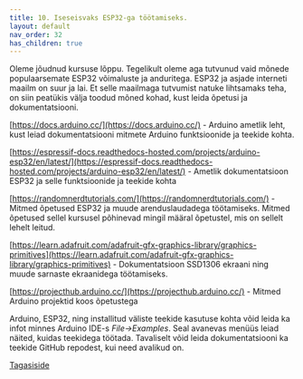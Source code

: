 ```yaml
---
title: 10. Iseseisvaks ESP32-ga töötamiseks.
layout: default
nav_order: 32
has_children: true
---
```


Oleme jõudnud kursuse lõppu. Tegelikult oleme aga tutvunud vaid mõnede populaarsemate ESP32 võimaluste ja anduritega. ESP32 ja asjade interneti maailm on suur ja lai. Et selle maailmaga tutvumist natuke lihtsamaks teha, on siin peatükis välja toodud mõned kohad, kust leida õpetusi ja dokumentatsiooni.

[https://docs.arduino.cc/](https://docs.arduino.cc/) \- Arduino ametlik leht, kust leiad dokumentatsiooni mitmete Arduino funktsioonide ja teekide kohta.

[https://espressif-docs.readthedocs-hosted.com/projects/arduino-esp32/en/latest/](https://espressif-docs.readthedocs-hosted.com/projects/arduino-esp32/en/latest/) \- Ametlik dokumentatsioon ESP32 ja selle funktsioonide ja teekide kohta

[https://randomnerdtutorials.com/](https://randomnerdtutorials.com/) \- Mitmed õpetused ESP32 ja muude arenduslaudadega töötamiseks. Mitmed õpetused sellel kursusel põhinevad mingil määral õpetustel, mis on sellelt lehelt leitud.

[https://learn.adafruit.com/adafruit-gfx-graphics-library/graphics-primitives](https://learn.adafruit.com/adafruit-gfx-graphics-library/graphics-primitives) - Dokumentatsioon SSD1306 ekraani ning muude sarnaste ekraanidega töötamiseks.

[https://projecthub.arduino.cc/](https://projecthub.arduino.cc/) - Mitmed Arduino projektid koos õpetustega

Arduino, ESP32, ning installitud väliste teekide kasutuse kohta võid leida ka infot minnes Arduino IDE-s *File->Examples*. Seal avanevas menüüs leiad näited, kuidas teekidega töötada. Tavaliselt võid leida dokumentatsiooni ka teekide GitHub repodest, kui need avalikud on.

[Tagasiside](./tagasiside)